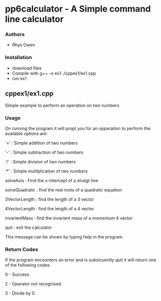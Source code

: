 # pp6calculator - A Simple command line calculator


### Authors

- Rhys Owen

### Installation

- download files
- Compile with g++ -o ex1 ./cppex1/ex1.cpp
- run ex1

## cppex1/ex1.cpp


Simple example to perform an operation on two numbers

### Usage

On running the program it will propt you for an opperation to perform the available options are: 

'+' : Simple addition of two numbers

'-' : Simple subtraction of two numbers

'/' : Simple division of two numbers

'*' : Simple multiplication of two numbers

solveAxis : Find the x-intercept of a straigt line

solveQuadratic : find the real roots of a quadratic equation

3VectorLength : find the length of a 3 vector

4VectorLength : find the length of a 4 vector

invarientMass : find the invarient mass of a momentum 4 vector

quit : exit the calculator

This message can be shown by typing help in the program.

### Return Codes
If the program encounters an error and is subsicuently quit it will return one of the following codes.

0 - Success

2 - Operator not recognised

3 - Divide by 0


